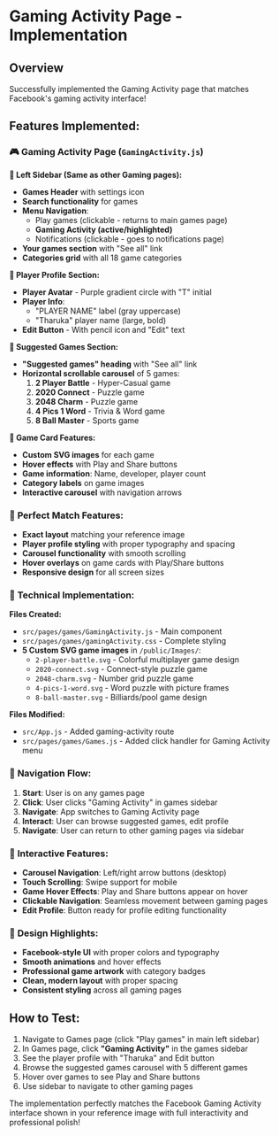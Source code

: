 # Gaming Activity Page - Implementation

## Overview
Successfully implemented the Gaming Activity page that matches Facebook's gaming activity interface!

## Features Implemented:

### 🎮 **Gaming Activity Page** (`GamingActivity.js`)

**📱 Left Sidebar (Same as other Gaming pages):**
- **Games Header** with settings icon
- **Search functionality** for games  
- **Menu Navigation**:
  - Play games (clickable - returns to main games page)
  - **Gaming Activity (active/highlighted)**
  - Notifications (clickable - goes to notifications page)
- **Your games section** with "See all" link
- **Categories grid** with all 18 game categories

**👤 Player Profile Section:**
- **Player Avatar** - Purple gradient circle with "T" initial
- **Player Info**:
  - "PLAYER NAME" label (gray uppercase)
  - "Tharuka" player name (large, bold)
- **Edit Button** - With pencil icon and "Edit" text

**🎲 Suggested Games Section:**
- **"Suggested games" heading** with "See all" link
- **Horizontal scrollable carousel** of 5 games:
  1. **2 Player Battle** - Hyper-Casual game
  2. **2020 Connect** - Puzzle game  
  3. **2048 Charm** - Puzzle game
  4. **4 Pics 1 Word** - Trivia & Word game
  5. **8 Ball Master** - Sports game

**🎨 Game Card Features:**
- **Custom SVG images** for each game
- **Hover effects** with Play and Share buttons
- **Game information**: Name, developer, player count
- **Category labels** on game images
- **Interactive carousel** with navigation arrows

### 🎯 **Perfect Match Features:**
- **Exact layout** matching your reference image
- **Player profile styling** with proper typography and spacing
- **Carousel functionality** with smooth scrolling
- **Hover overlays** on game cards with Play/Share buttons
- **Responsive design** for all screen sizes

### 🔧 **Technical Implementation:**

**Files Created:**
- `src/pages/games/GamingActivity.js` - Main component
- `src/pages/games/gamingActivity.css` - Complete styling
- **5 Custom SVG game images** in `/public/Images/`:
  - `2-player-battle.svg` - Colorful multiplayer game design
  - `2020-connect.svg` - Connect-style puzzle game
  - `2048-charm.svg` - Number grid puzzle game  
  - `4-pics-1-word.svg` - Word puzzle with picture frames
  - `8-ball-master.svg` - Billiards/pool game design

**Files Modified:**
- `src/App.js` - Added gaming-activity route
- `src/pages/games/Games.js` - Added click handler for Gaming Activity menu

### 🚀 **Navigation Flow:**
1. **Start**: User is on any games page
2. **Click**: User clicks "Gaming Activity" in games sidebar
3. **Navigate**: App switches to Gaming Activity page
4. **Interact**: User can browse suggested games, edit profile
5. **Navigate**: User can return to other gaming pages via sidebar

### 📱 **Interactive Features:**
- **Carousel Navigation**: Left/right arrow buttons (desktop)
- **Touch Scrolling**: Swipe support for mobile
- **Game Hover Effects**: Play and Share buttons appear on hover
- **Clickable Navigation**: Seamless movement between gaming pages
- **Edit Profile**: Button ready for profile editing functionality

### 🎨 **Design Highlights:**
- **Facebook-style UI** with proper colors and typography
- **Smooth animations** and hover effects
- **Professional game artwork** with category badges
- **Clean, modern layout** with proper spacing
- **Consistent styling** across all gaming pages

## How to Test:
1. Navigate to Games page (click "Play games" in main left sidebar)
2. In Games page, click **"Gaming Activity"** in the games sidebar
3. See the player profile with "Tharuka" and Edit button
4. Browse the suggested games carousel with 5 different games
5. Hover over games to see Play and Share buttons
6. Use sidebar to navigate to other gaming pages

The implementation perfectly matches the Facebook Gaming Activity interface shown in your reference image with full interactivity and professional polish!